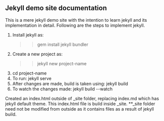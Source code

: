 Jekyll demo site documentation
------------------------------

This is a mere jekyll demo site with the intention to learn jekyll and its implementation in detail. Following are the steps to implement jekyll.

1. Install jekyll as:
	>> gem install jekyll bundler
2. Create a new project as:
	>> jekyll new project-name
3. cd project-name
4. To run: jekyll serve
5. After changes are made, build is taken using: jekyll build
6. To watch the changes made: jekyll build --watch

Created an index.html outside of _site folder, replacing index.md which has jekyll default theme. This index.html file is build inside _site.
**_site folder need not be modified from outside as it contains files as a result of jekyll build.
